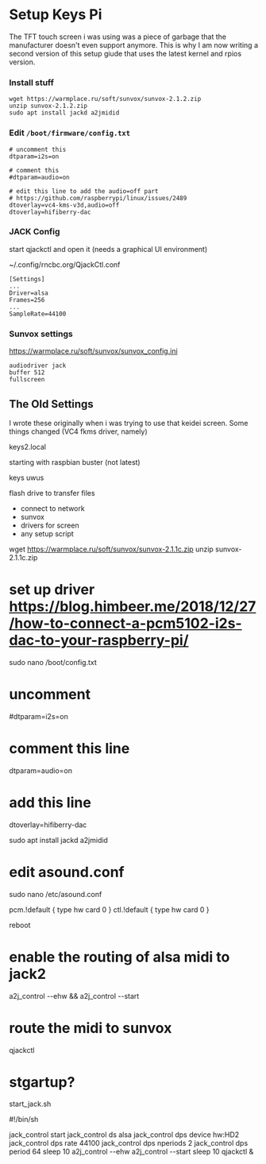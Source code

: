 # Setup Keys Pi

The TFT touch screen i was using was a piece of garbage that the manufacturer doesn't even support anymore. This is why I am now writing a second version of this setup giude that uses the latest kernel and rpios version.


### Install stuff

```
wget https://warmplace.ru/soft/sunvox/sunvox-2.1.2.zip
unzip sunvox-2.1.2.zip
sudo apt install jackd a2jmidid
```


### Edit `/boot/firmware/config.txt`

```
# uncomment this
dtparam=i2s=on

# comment this
#dtparam=audio=on

# edit this line to add the audio=off part
# https://github.com/raspberrypi/linux/issues/2489
dtoverlay=vc4-kms-v3d,audio=off
dtoverlay=hifiberry-dac
```


### JACK Config

start qjackctl and open it (needs a graphical UI environment)

~/.config/rncbc.org/QjackCtl.conf

```
[Settings]
...
Driver=alsa
Frames=256
...
SampleRate=44100
```

### Sunvox settings



https://warmplace.ru/soft/sunvox/sunvox_config.ini

```
audiodriver jack
buffer 512
fullscreen
```


## The Old Settings

I wrote these originally when i was trying to use that keidei screen. Some things changed (VC4 fkms driver, namely)

keys2.local

starting with raspbian buster (not latest)

keys
uwus

flash drive to transfer files
- connect to network
- sunvox
- drivers for screen
- any setup script



wget https://warmplace.ru/soft/sunvox/sunvox-2.1.1c.zip
unzip sunvox-2.1.1c.zip

# set up driver https://blog.himbeer.me/2018/12/27/how-to-connect-a-pcm5102-i2s-dac-to-your-raspberry-pi/

sudo nano /boot/config.txt

# uncomment
#dtparam=i2s=on

# comment this line
dtparam=audio=on

# add this line
dtoverlay=hifiberry-dac

sudo apt install jackd a2jmidid

# edit asound.conf

sudo nano /etc/asound.conf

pcm.!default  {
 type hw card 0
}
ctl.!default {
 type hw card 0
}


reboot


# enable the routing of alsa midi to jack2
a2j_control --ehw && a2j_control --start

# route the midi to sunvox
qjackctl


# stgartup?

start_jack.sh

#!/bin/sh

jack_control start
jack_control ds alsa
jack_control dps device hw:HD2
jack_control dps rate 44100 
jack_control dps nperiods 2
jack_control dps period 64
sleep 10
a2j_control --ehw
a2j_control --start
sleep 10
qjackctl &
